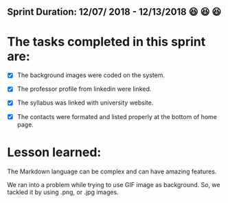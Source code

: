 ## Sprint Duration: 12/07/ 2018  -  12/13/2018  :satisfied: :satisfied: :satisfied:

# The tasks completed in this sprint are:

- [x] The background images were coded on the system.

- [x] The professor profile from linkedin were linked.

- [x] The syllabus was linked with university website.

- [x] The contacts were formated and listed properly at the bottom of home page.

#  Lesson learned:

The Markdown language can be complex and can have amazing features.

We ran into a problem while trying to use GIF image as background. So, we tackled it by using .png, or .jpg images.


